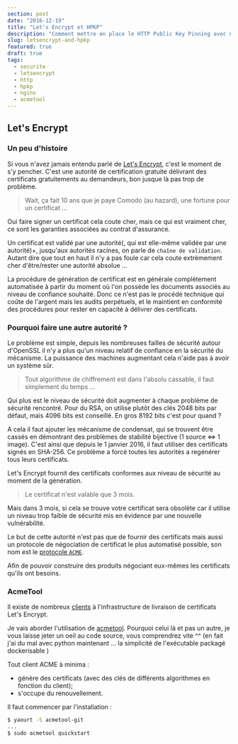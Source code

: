 ```yaml
---
section: post
date: "2016-12-19"
title: "Let's Encrypt et HPKP"
description: "Comment mettre en place le HTTP Public Key Pinning avec nginx et let's encrypt à l'aide d'acmetool"
slug: letsencrypt-and-hpkp
featured: true
draft: true
tags:
  - securite
  - letsencrypt
  - http
  - hpkp
  - nginx
  - acmetool
---
```


## Let's Encrypt

### Un peu d'histoire

Si vous n'avez jamais entendu parlé de [Let's Encrypt](https://letsencrypt.org/),
c'est le moment de s'y pencher. C'est une autorité de certification gratuite
délivrant des certificats gratuitements au demandeurs, bon jusque là pas trop
de problème.

> Wait, ça fait 10 ans que je paye Comodo (au hazard), une fortune pour un certificat ...

Oui faire signer un certificat cela coute cher, mais ce qui est vraiment cher,
ce sont les garanties associées au contrat d'assurance.

Un certificat est validé par une autorité(, qui est elle-même validée par une
  autorité)+, jusqu'aux autorités racines, on parle de `chaîne de validation`.
Autant dire que tout en haut il n'y a pas foule car cela coute extrèmement
cher d'être/rester une autorité absolue ...

La procédure de génération de certificat est en générale complètement automatisée
à partir du moment où l'on possède les documents associés au niveau de confiance
souhaité. Donc ce n'est pas le procédé technique qui coûte de l'argent mais
les audits perpétuels, et le maintient en conformité des procédures pour rester
en capacité à délivrer des certificats.

### Pourquoi faire une autre autorité ?

Le problème est simple, depuis les nombreuses failles de sécurité autour d'OpenSSL
il n'y a plus qu'un niveau relatif de confiance en la sécurité du mécanisme.
La puissance des machines augmentant cela n'aide pas à avoir un système sûr.

> Tout algorithme de chiffrement est dans l'absolu cassable, il faut simplement du temps ...

Qui plus est le niveau de sécurité doit augmenter à chaque problème de sécurité
rencontré. Pour du RSA, on utilise plutôt des clés 2048 bits par défaut,
mais 4096 bits est conseillé. En gros 8192 bits c'est pour quand ?

A cela il faut ajouter les mécanisme de condensat, qui se trouvent être cassés
en démontrant des problèmes de stabilité bijective (1 source <=> 1 image). C'est
ainsi que depuis le 1 janvier 2016, il faut utiliser des certificats signés en
SHA-256. Ce problème a forcé toutes les autorités a regénérer tous leurs
certificats.

Let's Encrypt fournit des certificats conformes aux niveau de sécurité au moment
 de la génération.

 > Le certificat n'est valable que 3 mois.

Mais dans 3 mois, si cela se trouve votre certificat sera obsolète car il
utilise un niveau trop faible de sécurité mis en évidence par une nouvelle
vulnérabilité.

Le but de cette autorité n'est pas que de fournir des certificats mais aussi un
protocole de négociation de certificat le plus automatisé possible, son nom est
le [protocole `ACME`](https://letsencrypt.org/how-it-works/).

Afin de pouvoir construire des produits négociant eux-mêmes les certificats
qu'ils ont besoins.

### AcmeTool

Il existe de nombreux [clients](https://letsencrypt.org/docs/client-options/)
à l'infrastructure de livraison de certificats Let's Encrypt.

Je vais aborder l'utilisation de [acmetool](https://github.com/hlandau/acme).
Pourquoi celui là et pas un autre, je vous laisse jeter un oeil au code source,
vous comprendrez vite ^^ (en fait j'ai du mal avec python maintenant ... la
simplicité de l'exécutable packagé dockerisable )

Tout client ACME à minima :

  * génère des certificats (avec des clés de différents algorithmes en fonction du client);
  * s'occupe du renouvellement.

Il faut commencer par l'installation :

```sh
$ yaourt -S acmetool-git
...
$ sudo acmetool quickstart
```
